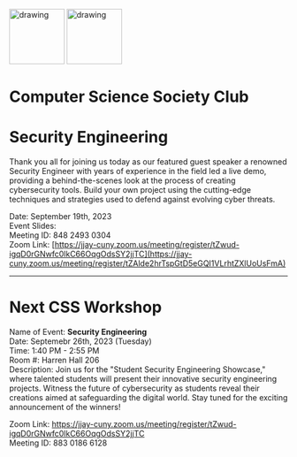 


<!-- # First General Meeting -->

<img src="https://i.imgur.com/JybZuXd.png" alt="drawing" width="100"/> <img src="https://i.imgur.com/Bzkqs5I.png" alt="drawing" width="100"/>

# Computer Science Society Club

# Security Engineering


Thank you all for joining us today as our featured guest speaker a renowned Security Engineer with years of experience in the field led a live demo, providing a behind-the-scenes look at the process of creating cybersecurity tools. Build your own project using the cutting-edge techniques and strategies used to defend against evolving cyber threats.

Date: September 19th, 2023 <br>
Event Slides: <br>
Meeting ID: 848 2493 0304 <br>
Zoom Link: [https://jjay-cuny.zoom.us/meeting/register/tZwud-igqD0rGNwfc0lkC66OqgOdsSY2jjTC](https://jjay-cuny.zoom.us/meeting/register/tZAlde2hrTspGtD5eGQI1VLrhtZXlUoUsFmA) <br>

---

# Next CSS Workshop
<p>Name of Event: <b> Security Engineering </b> <br> Date: Septemebr 26th, 2023 (Tuesday) <br> 
Time: 1:40 PM - 2:55 PM <br> 
Room #: Harren Hall 206  <br>
Description: Join us for the "Student Security Engineering Showcase," where talented students will present their innovative security engineering projects. Witness the future of cybersecurity as students reveal their creations aimed at safeguarding the digital world. Stay tuned for the exciting announcement of the winners! <br>
  
Zoom Link: https://jjay-cuny.zoom.us/meeting/register/tZwud-igqD0rGNwfc0lkC66OqgOdsSY2jjTC <br> 
Meeting ID:  883 0186 6128 <br> </p>
